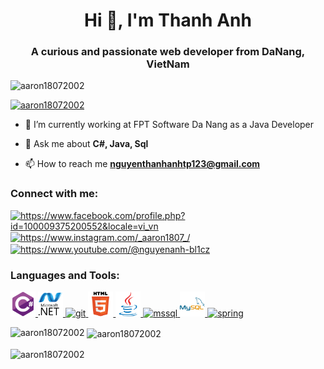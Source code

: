 <h1 align="center">Hi 👋, I'm Thanh Anh</h1>
<h3 align="center">A curious and passionate web developer from DaNang, VietNam</h3>

<p align="left"> <img src="https://komarev.com/ghpvc/?username=aaron18072002&label=Profile%20views&color=0e75b6&style=flat" alt="aaron18072002" /> </p>

<p align="left"> <a href="https://github.com/ryo-ma/github-profile-trophy"><img src="https://github-profile-trophy.vercel.app/?username=aaron18072002" alt="aaron18072002" /></a> </p>

- 🌱 I’m currently working at FPT Software Da Nang as a Java Developer

- 💬 Ask me about **C#, Java, Sql**

- 📫 How to reach me **nguyenthanhanhtp123@gmail.com**

<h3 align="left">Connect with me:</h3>
<p align="left">
<a href="https://fb.com/https://www.facebook.com/profile.php?id=100009375200552&locale=vi_vn" target="blank"><img align="center" src="https://raw.githubusercontent.com/rahuldkjain/github-profile-readme-generator/master/src/images/icons/Social/facebook.svg" alt="https://www.facebook.com/profile.php?id=100009375200552&locale=vi_vn" height="30" width="40" /></a>
<a href="https://instagram.com/https://www.instagram.com/_aaron1807_/" target="blank"><img align="center" src="https://raw.githubusercontent.com/rahuldkjain/github-profile-readme-generator/master/src/images/icons/Social/instagram.svg" alt="https://www.instagram.com/_aaron1807_/" height="30" width="40" /></a>
<a href="https://www.youtube.com/c/https://www.youtube.com/@nguyenanh-bl1cz" target="blank"><img align="center" src="https://raw.githubusercontent.com/rahuldkjain/github-profile-readme-generator/master/src/images/icons/Social/youtube.svg" alt="https://www.youtube.com/@nguyenanh-bl1cz" height="30" width="40" /></a>
</p>

<h3 align="left">Languages and Tools:</h3>
<p align="left"> <a href="https://www.w3schools.com/cs/" target="_blank" rel="noreferrer"> <img src="https://raw.githubusercontent.com/devicons/devicon/master/icons/csharp/csharp-original.svg" alt="csharp" width="40" height="40"/> </a> <a href="https://dotnet.microsoft.com/" target="_blank" rel="noreferrer"> <img src="https://raw.githubusercontent.com/devicons/devicon/master/icons/dot-net/dot-net-original-wordmark.svg" alt="dotnet" width="40" height="40"/> </a> <a href="https://git-scm.com/" target="_blank" rel="noreferrer"> <img src="https://www.vectorlogo.zone/logos/git-scm/git-scm-icon.svg" alt="git" width="40" height="40"/> </a> <a href="https://www.w3.org/html/" target="_blank" rel="noreferrer"> <img src="https://raw.githubusercontent.com/devicons/devicon/master/icons/html5/html5-original-wordmark.svg" alt="html5" width="40" height="40"/> </a> <a href="https://www.java.com" target="_blank" rel="noreferrer"> <img src="https://raw.githubusercontent.com/devicons/devicon/master/icons/java/java-original.svg" alt="java" width="40" height="40"/> </a> <a href="https://www.microsoft.com/en-us/sql-server" target="_blank" rel="noreferrer"> <img src="https://www.svgrepo.com/show/303229/microsoft-sql-server-logo.svg" alt="mssql" width="40" height="40"/> </a> <a href="https://www.mysql.com/" target="_blank" rel="noreferrer"> <img src="https://raw.githubusercontent.com/devicons/devicon/master/icons/mysql/mysql-original-wordmark.svg" alt="mysql" width="40" height="40"/> </a> <a href="https://spring.io/" target="_blank" rel="noreferrer"> <img src="https://www.vectorlogo.zone/logos/springio/springio-icon.svg" alt="spring" width="40" height="40"/> </a> </p>

<p><img align="left" src="https://github-readme-stats.vercel.app/api/top-langs?username=aaron18072002&show_icons=true&locale=en&layout=compact" alt="aaron18072002" /></p>

<p>&nbsp;<img align="center" src="https://github-readme-stats.vercel.app/api?username=aaron18072002&show_icons=true&locale=en" alt="aaron18072002" /></p>

<p><img align="center" src="https://github-readme-streak-stats.herokuapp.com/?user=aaron18072002&" alt="aaron18072002" /></p>





